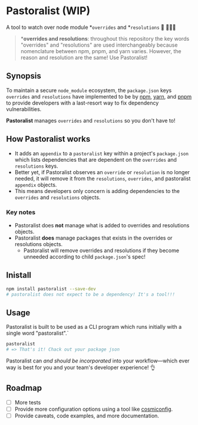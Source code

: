 # Pastoralist (WIP)

A tool to watch over node module *`overrides` and *`resolutions` 🐑 👩🏽‍🌾

> \***overrides and resolutions**: throughout this repository the key words "overrides" and "resolutions" are used interchangeably because nomenclature between npm, pnpm, and yarn varies. However, the reason and resolution are the same! Use Pastoralist!
## Synopsis

To maintain a secure `node_module` ecosystem, the `package.json` keys `overrides` and `resolutions` have implemented to be by [npm](https://www.npmjs.com/), [yarn](https://yarnpkg.com/), and [pnpm](https://pnpm.io/) to provide developers with a last-resort way to fix dependency vulnerabilities.

**Pastoralist** manages `overrides` and `resolutions` so you don't have to!
## How Pastoralist works

- It adds an `appendix` to a `pastoralist` key within a project's `package.json` which lists dependencies that are dependent on the `overrides` and `resolutions` keys.
- Better yet, if Pastoralist observes an `override` or `resolution` is no longer needed, it will remove it from the `resolutions`, `overrides`, and pastoralist `appendix` objects.
- This means developers only concern is adding dependencies to the `overrides` and `resolutions` objects.

### Key notes

- Pastoralist does **not** manage what is added to overrides and resolutions objects.
- Pastoralist **does** manage packages that exists in the overrides or resolutions objects.
  - Pastoralist will remove overrides and resolutions if they become unneeded according to child `package.json`'s spec!

## Inistall

```sh
npm install pastoralist --save-dev
# pastoralist does not expect to be a dependency! It's a tool!!!
```

## Usage

Pastoralist is built to be used as a CLI program which runs initially with a single word "pastoralist".`

```sh
pastoralist
# => That's it! Chack out your package json
```

Pastoralist can _and should be incorporated_ into your workflow—which ever way is best for you and your team's developer experience! 👌


## Roadmap

- [ ] More tests
- [ ] Provide more configuration options using a tool like [cosmiconfig](https://github.com/davidtheclark/cosmiconfig).
- [ ] Provide caveats, code examples, and more documentation.
